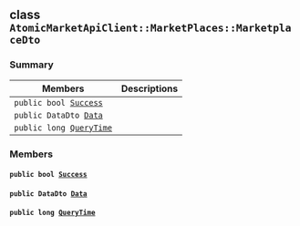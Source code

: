 ## class `AtomicMarketApiClient::MarketPlaces::MarketplaceDto` 

### Summary

 Members                        | Descriptions                                
--------------------------------|---------------------------------------------
`public bool `[`Success`](#class_atomic_market_api_client_1_1_market_places_1_1_marketplace_dto_1a506fb037fbb6bfe8f254c021a2c3cfac) | 
`public DataDto `[`Data`](#class_atomic_market_api_client_1_1_market_places_1_1_marketplace_dto_1a65c0779654774581967081cf3136bd84) | 
`public long `[`QueryTime`](#class_atomic_market_api_client_1_1_market_places_1_1_marketplace_dto_1a6cc7a06930fbe1e28eb7eed2599015c9) | 

### Members

#### `public bool `[`Success`](#class_atomic_market_api_client_1_1_market_places_1_1_marketplace_dto_1a506fb037fbb6bfe8f254c021a2c3cfac) 

#### `public DataDto `[`Data`](#class_atomic_market_api_client_1_1_market_places_1_1_marketplace_dto_1a65c0779654774581967081cf3136bd84) 

#### `public long `[`QueryTime`](#class_atomic_market_api_client_1_1_market_places_1_1_marketplace_dto_1a6cc7a06930fbe1e28eb7eed2599015c9) 

